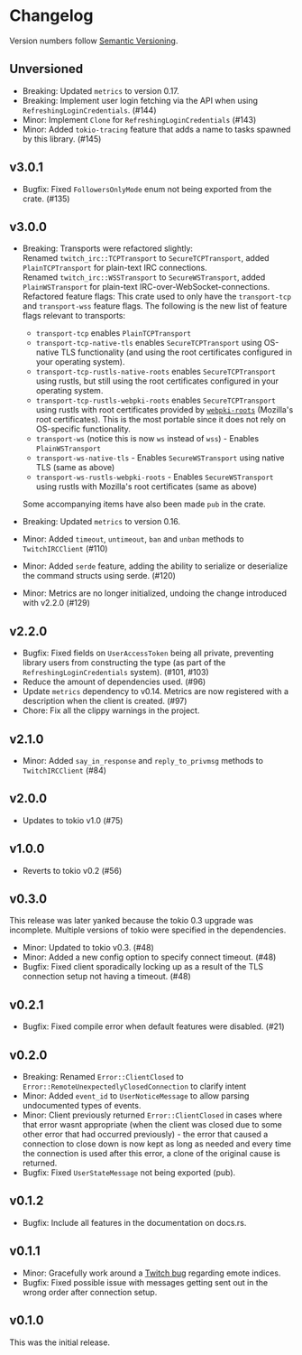# Changelog
Version numbers follow [Semantic Versioning](https://semver.org/).

## Unversioned

- Breaking: Updated `metrics` to version 0.17.
- Breaking: Implement user login fetching via the API when using `RefreshingLoginCredentials`. (#144)
- Minor: Implement `Clone` for `RefreshingLoginCredentials` (#143)
- Minor: Added `tokio-tracing` feature that adds a name to tasks spawned by this library. (#145)

## v3.0.1

- Bugfix: Fixed `FollowersOnlyMode` enum not being exported from the crate. (#135)

## v3.0.0

- Breaking: Transports were refactored slightly:  
  Renamed `twitch_irc::TCPTransport` to `SecureTCPTransport`, added `PlainTCPTransport` for plain-text IRC connections.  
  Renamed `twitch_irc::WSSTransport` to `SecureWSTransport`, added `PlainWSTransport` for plain-text IRC-over-WebSocket-connections.  
  Refactored feature flags: This crate used to only have the `transport-tcp` and `transport-wss` feature flags. The following is the new list of feature flags relevant to transports:
    - `transport-tcp` enables `PlainTCPTransport`
    - `transport-tcp-native-tls` enables `SecureTCPTransport` using OS-native TLS functionality (and using the root certificates configured in your operating system).
    - `transport-tcp-rustls-native-roots` enables `SecureTCPTransport` using rustls, but still using the root certificates configured in your operating system.
    - `transport-tcp-rustls-webpki-roots` enables `SecureTCPTransport` using rustls with root certificates provided by [`webpki-roots`](https://github.com/ctz/webpki-roots) (Mozilla's root certificates). This is the most portable since it does not rely on OS-specific functionality.
    - `transport-ws` (notice this is now `ws` instead of `wss`) - Enables `PlainWSTransport`
    - `transport-ws-native-tls` - Enables `SecureWSTransport` using native TLS (same as above)
    - `transport-ws-rustls-webpki-roots` - Enables `SecureWSTransport` using rustls with Mozilla's root certificates (same as above)
  
  Some accompanying items have also been made `pub` in the crate.
- Breaking: Updated `metrics` to version 0.16.
- Minor: Added `timeout`, `untimeout`, `ban` and `unban` methods to `TwitchIRCClient` (#110)
- Minor: Added `serde` feature, adding the ability to serialize or deserialize the command structs using serde. (#120)
- Minor: Metrics are no longer initialized, undoing the change introduced with v2.2.0 (#129)

## v2.2.0

- Bugfix: Fixed fields on `UserAccessToken` being all private, preventing library users from constructing the type (as part of the `RefreshingLoginCredentials` system). (#101, #103)
- Reduce the amount of dependencies used. (#96)
- Update `metrics` dependency to v0.14. Metrics are now registered with a description when the
  client is created. (#97)
- Chore: Fix all the clippy warnings in the project.

## v2.1.0

- Minor: Added `say_in_response` and `reply_to_privmsg` methods to `TwitchIRCClient` (#84)

## v2.0.0

- Updates to tokio v1.0 (#75)

## v1.0.0

- Reverts to tokio v0.2 (#56)

## v0.3.0
This release was later yanked because the tokio 0.3 upgrade was incomplete. Multiple versions of tokio
were specified in the dependencies.

- Minor: Updated to tokio v0.3. (#48)
- Minor: Added a new config option to specify connect timeout. (#48)
- Bugfix: Fixed client sporadically locking up as a result of the TLS connection setup not having a timeout. (#48)

## v0.2.1

- Bugfix: Fixed compile error when default features were disabled. (#21)

## v0.2.0

- Breaking: Renamed `Error::ClientClosed` to `Error::RemoteUnexpectedlyClosedConnection` to clarify intent
- Minor: Added `event_id` to `UserNoticeMessage` to allow parsing undocumented types of events.
- Minor: Client previously returned `Error::ClientClosed` in cases where that error wasnt appropriate (when the client was closed due to some other error that had occurred previously) - the error that caused a connection to close down is now kept as long as needed and every time the connection is used after this error, a clone of the original cause is returned.
- Bugfix: Fixed `UserStateMessage` not being exported (pub).

## v0.1.2

- Bugfix: Include all features in the documentation on docs.rs.

## v0.1.1

- Minor: Gracefully work around a [Twitch bug](https://github.com/twitchdev/issues/issues/104) regarding emote indices.
- Bugfix: Fixed possible issue with messages getting sent out in the wrong order after connection setup.

## v0.1.0

This was the initial release.
